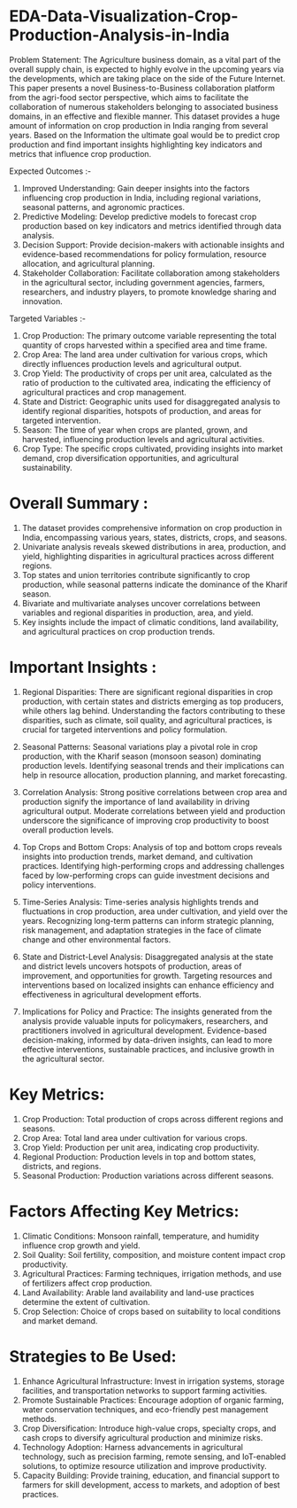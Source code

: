 # EDA-Data-Visualization-Crop-Production-Analysis-in-India

Problem Statement: 
The Agriculture business domain, as a vital part of the overall supply chain, is expected to highly evolve in the upcoming years via the developments, which are taking place on the side of the Future Internet. This paper presents a novel Business-to-Business collaboration platform from the agri-food sector perspective, which aims to facilitate the collaboration of numerous stakeholders belonging to associated business domains, in an effective and flexible manner. This dataset provides a huge amount of information on crop production in India ranging from several years. Based on the Information the ultimate goal would be to predict crop production and find important insights highlighting key indicators and metrics that influence crop production.

Expected Outcomes :- 
1.	Improved Understanding: 
Gain deeper insights into the factors influencing crop production in India, including regional variations, seasonal patterns, and agronomic practices.
2.	Predictive Modeling: 
Develop predictive models to forecast crop production based on key indicators and metrics identified through data analysis.
3.	Decision Support: 
Provide decision-makers with actionable insights and evidence-based recommendations for policy formulation, resource allocation, and agricultural planning.
4.	Stakeholder Collaboration: 
Facilitate collaboration among stakeholders in the agricultural sector, including government agencies, farmers, researchers, and industry players, to promote knowledge sharing and innovation.


Targeted Variables :- 

1.	Crop Production: 
The primary outcome variable representing the total quantity of crops harvested within a specified area and time frame.
2.	Crop Area: 
The land area under cultivation for various crops, which directly influences production levels and agricultural output.
3.	Crop Yield: 
The productivity of crops per unit area, calculated as the ratio of production to the cultivated area, indicating the efficiency of agricultural practices and crop management.
4.	State and District: 
Geographic units used for disaggregated analysis to identify regional disparities, hotspots of production, and areas for targeted intervention.
5.	Season: 
The time of year when crops are planted, grown, and harvested, influencing production levels and agricultural activities.
6.	Crop Type: 
The specific crops cultivated, providing insights into market demand, crop diversification opportunities, and agricultural sustainability.



# Overall Summary :
1. The dataset provides comprehensive information on crop production in India, encompassing various years, states, districts, crops, and seasons.
2. Univariate analysis reveals skewed distributions in area, production, and yield, highlighting disparities in agricultural practices across different regions.
3. Top states and union territories contribute significantly to crop production, while seasonal patterns indicate the dominance of the Kharif season.
4. Bivariate and multivariate analyses uncover correlations between variables and regional disparities in production, area, and yield.
5. Key insights include the impact of climatic conditions, land availability, and agricultural practices on crop production trends.

# Important Insights :
1.	Regional Disparities:
    There are significant regional disparities in crop production, with certain states and districts emerging as top producers, while others lag behind.
    Understanding the factors contributing to these disparities, such as climate, soil quality, and agricultural practices, is crucial for targeted interventions and policy formulation.

2.	Seasonal Patterns:
    Seasonal variations play a pivotal role in crop production, with the Kharif season (monsoon season) dominating production levels.
    Identifying seasonal trends and their implications can help in resource allocation, production planning, and market forecasting.

3.	Correlation Analysis:
   Strong positive correlations between crop area and production signify the importance of land availability in driving agricultural output.
   Moderate correlations between yield and production underscore the significance of improving crop productivity to boost overall production levels.

4.	Top Crops and Bottom Crops:
   	Analysis of top and bottom crops reveals insights into production trends, market demand, and cultivation practices.
   	Identifying high-performing crops and addressing challenges faced by low-performing crops can guide investment decisions and policy interventions.

5.	Time-Series Analysis:
   	Time-series analysis highlights trends and fluctuations in crop production, area under cultivation, and yield over the years.
   	Recognizing long-term patterns can inform strategic planning, risk management, and adaptation strategies in the face of climate change and other environmental factors.

6.	State and District-Level Analysis:
   	Disaggregated analysis at the state and district levels uncovers hotspots of production, areas of improvement, and opportunities for growth.
   	Targeting resources and interventions based on localized insights can enhance efficiency and effectiveness in agricultural development efforts.
  	
7.	Implications for Policy and Practice:
   	The insights generated from the analysis provide valuable inputs for policymakers, researchers, and practitioners involved in agricultural development.
   	Evidence-based decision-making, informed by data-driven insights, can lead to more effective interventions, sustainable practices, and inclusive growth in the agricultural sector.

# Key Metrics:
1.	Crop Production: 
Total production of crops across different regions and seasons.
2.	Crop Area: 
Total land area under cultivation for various crops.
3.	Crop Yield: 
Production per unit area, indicating crop productivity.
4.	Regional Production: 
Production levels in top and bottom states, districts, and regions.
5.	Seasonal Production: 
Production variations across different seasons.

# Factors Affecting Key Metrics:
1.	Climatic Conditions: Monsoon rainfall, temperature, and humidity influence crop growth and yield.
2.	Soil Quality: Soil fertility, composition, and moisture content impact crop productivity.
3.	Agricultural Practices: Farming techniques, irrigation methods, and use of fertilizers affect crop production.
4.	Land Availability: Arable land availability and land-use practices determine the extent of cultivation.
5.	Crop Selection: Choice of crops based on suitability to local conditions and market demand.

# Strategies to Be Used:
1.	Enhance Agricultural Infrastructure: 
Invest in irrigation systems, storage facilities, and transportation networks to support farming activities.
2.	Promote Sustainable Practices: 
Encourage adoption of organic farming, water conservation techniques, and eco-friendly pest management methods.
3.	Crop Diversification: 
Introduce high-value crops, specialty crops, and cash crops to diversify agricultural production and minimize risks.
4.	Technology Adoption: 
Harness advancements in agricultural technology, such as precision farming, remote sensing, and IoT-enabled solutions, to optimize resource utilization and improve productivity.
5.	Capacity Building:
Provide training, education, and financial support to farmers for skill development, access to markets, and adoption of best practices.
